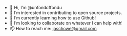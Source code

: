- 👋 Hi, I’m @unfondoffondu
- 👀 I’m interested in contributing to open source projects.
- 🌱 I’m currently learning how to use Github!
- 💞️ I’m looking to collaborate on whatever I can help with!
- 📫 How to reach me: jaschowe@gmail.com

<!---
unfondoffondu/unfondoffondu is a ✨ special ✨ repository because its `README.md` (this file) appears on your GitHub profile.
You can click the Preview link to take a look at your changes.
--->
